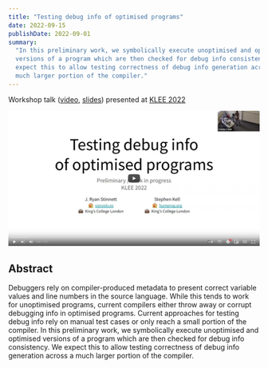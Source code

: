 ```yaml
---
title: "Testing debug info of optimised programs"
date: 2022-09-15
publishDate: 2022-09-01
summary:
  "In this preliminary work, we symbolically execute unoptimised and optimised
  versions of a program which are then checked for debug info consistency. We
  expect this to allow testing correctness of debug info generation across a
  much larger portion of the compiler."
---
```


Workshop talk ([video](https://www.youtube.com/watch?v=SIYPYP06fY0),
[slides](</talks/2022/KLEE/Testing debug info of optimised programs.pdf>))
presented at [KLEE 2022](https://srg.doc.ic.ac.uk/klee22/schedule.html)

[![](video.png)](https://www.youtube.com/watch?v=SIYPYP06fY0)

## Abstract

Debuggers rely on compiler-produced metadata to present correct variable values
and line numbers in the source language. While this tends to work for
unoptimised programs, current compilers either throw away or corrupt debugging
info in optimised programs. Current approaches for testing debug info rely on
manual test cases or only reach a small portion of the compiler. In this
preliminary work, we symbolically execute unoptimised and optimised versions of
a program which are then checked for debug info consistency. We expect this to
allow testing correctness of debug info generation across a much larger portion
of the compiler.
